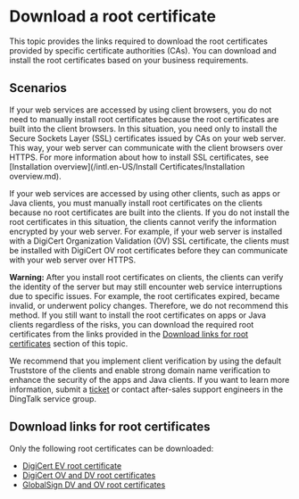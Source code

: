 # Download a root certificate

This topic provides the links required to download the root certificates provided by specific certificate authorities \(CAs\). You can download and install the root certificates based on your business requirements.

## Scenarios

If your web services are accessed by using client browsers, you do not need to manually install root certificates because the root certificates are built into the client browsers. In this situation, you need only to install the Secure Sockets Layer \(SSL\) certificates issued by CAs on your web server. This way, your web server can communicate with the client browsers over HTTPS. For more information about how to install SSL certificates, see [Installation overview](/intl.en-US/Install Certificates/Installation overview.md).

If your web services are accessed by using other clients, such as apps or Java clients, you must manually install root certificates on the clients because no root certificates are built into the clients. If you do not install the root certificates in this situation, the clients cannot verify the information encrypted by your web server. For example, if your web server is installed with a DigiCert Organization Validation \(OV\) SSL certificate, the clients must be installed with DigiCert OV root certificates before they can communicate with your web server over HTTPS.

**Warning:** After you install root certificates on clients, the clients can verify the identity of the server but may still encounter web service interruptions due to specific issues. For example, the root certificates expired, became invalid, or underwent policy changes. Therefore, we do not recommend this method. If you still want to install the root certificates on apps or Java clients regardless of the risks, you can download the required root certificates from the links provided in the [Download links for root certificates](#section_hve_mh4_1gv) section of this topic.

We recommend that you implement client verification by using the default Truststore of the clients and enable strong domain name verification to enhance the security of the apps and Java clients. If you want to learn more information, submit a [ticket](https://ticket-intl.console.aliyun.com/#/ticket/add/?productId=80) or contact after-sales support engineers in the DingTalk service group.

## Download links for root certificates

Only the following root certificates can be downloaded:

-   [DigiCert EV root certificate](https://docs-aliyun.cn-hangzhou.oss.aliyun-inc.com/assets/attach/170239/cn_zh/1597374203590/Digicert-EV-root.cer)
-   [DigiCert OV and DV root certificates](https://docs-aliyun.cn-hangzhou.oss.aliyun-inc.com/assets/attach/170239/cn_zh/1597374262030/Digicert-OV-DV-root.cer)
-   [GlobalSign DV and OV root certificates](https://docs-aliyun.cn-hangzhou.oss.aliyun-inc.com/assets/attach/182164/cn_zh/1620365676642/GlobalSign-DV%26OV-root.cer)


